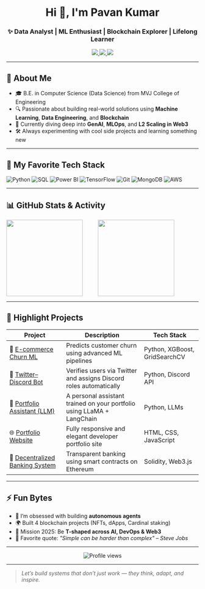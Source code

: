 <h1 align="center">Hi 👋, I'm Pavan Kumar</h1>
<h3 align="center">✨ Data Analyst | ML Enthusiast | Blockchain Explorer | Lifelong Learner</h3>

<p align="center">
  <a href="https://portfolio-u-pavan-kumar.web.app" target="_blank">
    <img src="https://img.shields.io/badge/Portfolio-Visit-blueviolet?style=flat-square&logo=Google-Chrome&logoColor=white"/>
  </a>
  <a href="https://linkedin.com/in/u-pavankumar" target="_blank">
    <img src="https://img.shields.io/badge/LinkedIn-Connect-0077B5?style=flat-square&logo=linkedin&logoColor=white"/>
  </a>
  <a href="mailto:u.pavankumar2002@gmail.com">
    <img src="https://img.shields.io/badge/Gmail-Contact-D14836?style=flat-square&logo=gmail&logoColor=white"/>
  </a>
</p>

---

## 💼 About Me

- 🎓 B.E. in Computer Science (Data Science) from MVJ College of Engineering
- 🔍 Passionate about building real-world solutions using **Machine Learning**, **Data Engineering**, and **Blockchain**
- 🚀 Currently diving deep into **GenAI**, **MLOps**, and **L2 Scaling in Web3**
- 🛠️ Always experimenting with cool side projects and learning something new

---

## 🧠 My Favorite Tech Stack

![Python](https://img.shields.io/badge/Python-3670A0?style=flat&logo=python&logoColor=white)
![SQL](https://img.shields.io/badge/SQL-005C84?style=flat&logo=sqlite&logoColor=white)
![Power BI](https://img.shields.io/badge/Power%20BI-F2C811?style=flat&logo=powerbi&logoColor=black)
![TensorFlow](https://img.shields.io/badge/TensorFlow-FF6F00?style=flat&logo=tensorflow&logoColor=white)
![Git](https://img.shields.io/badge/Git-F05032?style=flat&logo=git&logoColor=white)
![MongoDB](https://img.shields.io/badge/MongoDB-4EA94B?style=flat&logo=mongodb&logoColor=white)
![AWS](https://img.shields.io/badge/AWS-232F3E?style=flat&logo=amazon-aws&logoColor=orange)

---

## 📊 GitHub Stats & Activity
<div align="center" style="display: flex; flex-wrap: wrap;jjustify-content: space-evenly;; gap: 40px;">
  <img src="https://github-readme-streak-stats.herokuapp.com/?user=UPavankumar&theme=tokyonight&hide_border=false&stroke=ffffff&ring=7C3AED" height="200" />
  
  <img src="https://github-readme-stats.vercel.app/api/top-langs/?username=UPavankumar&layout=compact&theme=tokyonight&langs_count=8" height="200" />
</div>




---

## 🚀 Highlight Projects

| Project | Description | Tech Stack |
|--------|-------------|------------|
| 🔎 [E-commerce Churn ML](https://github.com/UPavankumar/Ecommerce-Churn-ML) | Predicts customer churn using advanced ML pipelines | Python, XGBoost, GridSearchCV |
| 🤖 [Twitter–Discord Bot](https://github.com/UPavankumar/Twitter_Discord_verification_bot) | Verifies users via Twitter and assigns Discord roles automatically | Python, Discord API |
| 🧠 [Portfolio Assistant (LLM)](https://github.com/UPavankumar/Portfolio_Assistant) | A personal assistant trained on your portfolio using LLaMA + LangChain | Python, LLMs |
| 🌐 [Portfolio Website](https://github.com/UPavankumar/Portfolio-FE) | Fully responsive and elegant developer portfolio site | HTML, CSS, JavaScript |
| 🏦 [Decentralized Banking System](https://github.com/UPavankumar/Decentralized-Banking) | Transparent banking using smart contracts on Ethereum | Solidity, Web3.js |

---

## ⚡ Fun Bytes

- 🧩 I’m obsessed with building **autonomous agents**
- 🌍 Built 4 blockchain projects (NFTs, dApps, Cardinal staking)
- 🎯 Mission 2025: Be **T-shaped across AI, DevOps & Web3**
- 🧠 Favorite quote: *"Simple can be harder than complex" – Steve Jobs*

---

<p align="center">
  <img src="https://komarev.com/ghpvc/?username=UPavankumar&style=flat-square&color=7C3AED" alt="Profile views"/>
</p>

---

> *Let’s build systems that don’t just work — they think, adapt, and inspire.*

